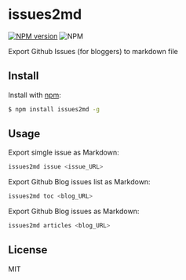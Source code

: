 # issues2md

[![NPM version](https://img.shields.io/npm/v/issues2md.svg?style=flat)](https://www.npmjs.com/package/issues2md) ![NPM](https://img.shields.io/npm/l/issues2md)

Export Github Issues (for bloggers) to markdown file

## Install

Install with [npm](https://www.npmjs.com/):

```sh
$ npm install issues2md -g
```

## Usage

Export simgle issue as Markdown:

```bash
issues2md issue <issue_URL>
```

Export Github Blog issues list as Markdown:

```bash
issues2md toc <blog_URL>
```

Export Github Blog issues as Markdown:

```bash
issues2md articles <blog_URL>
```

## License

MIT
